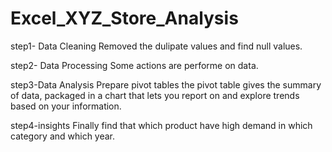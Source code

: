 # Excel_XYZ_Store_Analysis

step1- Data Cleaning 
Removed the dulipate values and find null values.

step2- Data Processing
Some actions are performe on data.

step3-Data Analysis
Prepare pivot tables the pivot table gives the summary of data, packaged in a chart that lets you report on and explore trends based on your information.

step4-insights
Finally find that which product have high demand in which category and which year.
